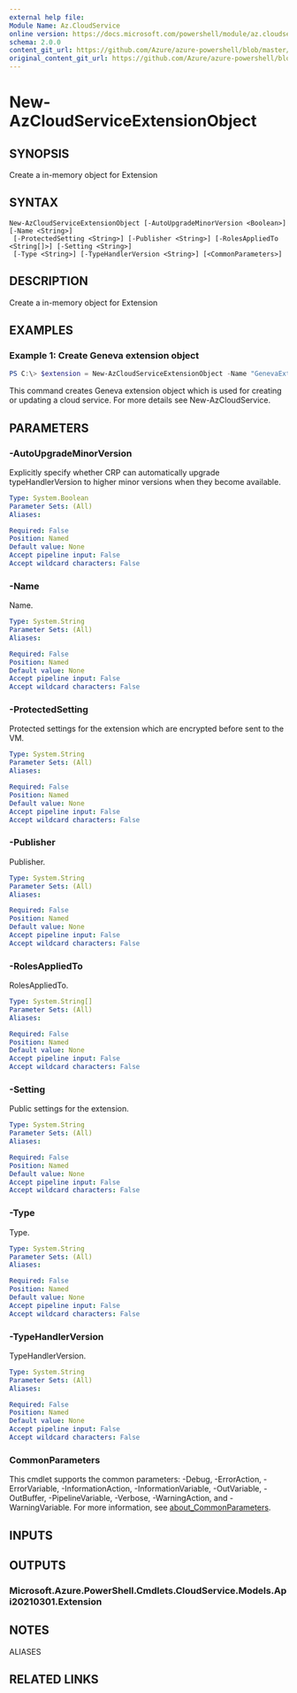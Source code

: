 ```yaml
---
external help file: 
Module Name: Az.CloudService
online version: https://docs.microsoft.com/powershell/module/az.cloudservice/new-azcloudserviceextensionobject
schema: 2.0.0
content_git_url: https://github.com/Azure/azure-powershell/blob/master/src/CloudService/help/New-AzCloudServiceExtensionObject.md
original_content_git_url: https://github.com/Azure/azure-powershell/blob/master/src/CloudService/help/New-AzCloudServiceExtensionObject.md
---
```


# New-AzCloudServiceExtensionObject

## SYNOPSIS
Create a in-memory object for Extension

## SYNTAX

```
New-AzCloudServiceExtensionObject [-AutoUpgradeMinorVersion <Boolean>] [-Name <String>]
 [-ProtectedSetting <String>] [-Publisher <String>] [-RolesAppliedTo <String[]>] [-Setting <String>]
 [-Type <String>] [-TypeHandlerVersion <String>] [<CommonParameters>]
```

## DESCRIPTION
Create a in-memory object for Extension

## EXAMPLES

### Example 1: Create Geneva extension object
```powershell
PS C:\> $extension = New-AzCloudServiceExtensionObject -Name "GenevaExtension" -Publisher "Microsoft.Azure.Geneva" -Type "GenevaMonitoringPaaS" -TypeHandlerVersion "2.14.0.2"
```

This command creates Geneva extension object which is used for creating or updating a cloud service.
For more details see New-AzCloudService.

## PARAMETERS

### -AutoUpgradeMinorVersion
Explicitly specify whether CRP can automatically upgrade typeHandlerVersion to higher minor versions when they become available.

```yaml
Type: System.Boolean
Parameter Sets: (All)
Aliases:

Required: False
Position: Named
Default value: None
Accept pipeline input: False
Accept wildcard characters: False
```

### -Name
Name.

```yaml
Type: System.String
Parameter Sets: (All)
Aliases:

Required: False
Position: Named
Default value: None
Accept pipeline input: False
Accept wildcard characters: False
```

### -ProtectedSetting
Protected settings for the extension which are encrypted before sent to the VM.

```yaml
Type: System.String
Parameter Sets: (All)
Aliases:

Required: False
Position: Named
Default value: None
Accept pipeline input: False
Accept wildcard characters: False
```

### -Publisher
Publisher.

```yaml
Type: System.String
Parameter Sets: (All)
Aliases:

Required: False
Position: Named
Default value: None
Accept pipeline input: False
Accept wildcard characters: False
```

### -RolesAppliedTo
RolesAppliedTo.

```yaml
Type: System.String[]
Parameter Sets: (All)
Aliases:

Required: False
Position: Named
Default value: None
Accept pipeline input: False
Accept wildcard characters: False
```

### -Setting
Public settings for the extension.

```yaml
Type: System.String
Parameter Sets: (All)
Aliases:

Required: False
Position: Named
Default value: None
Accept pipeline input: False
Accept wildcard characters: False
```

### -Type
Type.

```yaml
Type: System.String
Parameter Sets: (All)
Aliases:

Required: False
Position: Named
Default value: None
Accept pipeline input: False
Accept wildcard characters: False
```

### -TypeHandlerVersion
TypeHandlerVersion.

```yaml
Type: System.String
Parameter Sets: (All)
Aliases:

Required: False
Position: Named
Default value: None
Accept pipeline input: False
Accept wildcard characters: False
```

### CommonParameters
This cmdlet supports the common parameters: -Debug, -ErrorAction, -ErrorVariable, -InformationAction, -InformationVariable, -OutVariable, -OutBuffer, -PipelineVariable, -Verbose, -WarningAction, and -WarningVariable. For more information, see [about_CommonParameters](http://go.microsoft.com/fwlink/?LinkID=113216).

## INPUTS

## OUTPUTS

### Microsoft.Azure.PowerShell.Cmdlets.CloudService.Models.Api20210301.Extension

## NOTES

ALIASES

## RELATED LINKS

